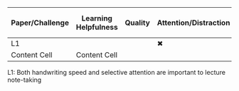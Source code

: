 <center>
  
| Paper/Challenge  | Learning Helpfulness | Quality | Attention/Distraction | Encouragement | Readability | Sharability | Speed | Within the Syllabus | 
| ------------- | ------------- | ------------- |  ------------- |  ------------- |  ------------- |  ------------- |  ------------- |  ------------- |
| L1  |   |   |✖|   |   |   | ✖ |   |
| Content Cell  | Content Cell  |

</center>

L1: Both handwriting speed and selective attention are important to lecture note-taking
